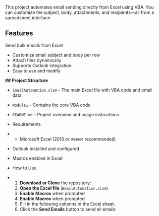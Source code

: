 This project automates email sending directly from Excel using VBA. You can customize the subject, body, attachments, and recipients—all from a spreadsheet interface.

## Features
Send bulk emails from Excel
- Customize email subject and body per row
- Attach files dynamically
- Supports Outlook integration
- Easy to use and modify

**##  Project Structure**
- `EmailAutomation.xlsm` – The main Excel file with VBA code and email data
- `Module1` – Contains the core VBA code
- `README.md` – Project overview and usage instructions

- Requirements
- - Microsoft Excel (2013 or newer recommended)
- Outlook installed and configured
- Macros enabled in Excel

- How to Use

- 1. **Download or Clone** the repository:
  2.  **Open the Excel file** (`EmailAutomation.xlsm`)
  3.  **Enable Macros** when prompted
  4.  **Enable Macros** when prompted
  5.   Fill in the following columns in the Excel sheet:
  6.   Click the **Send Emails** button to send all emails
